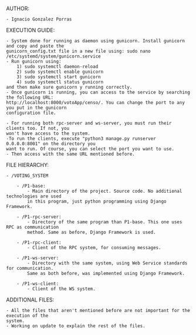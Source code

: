 AUTHOR:

    - Ignacio Gonzalez Porras


EXECUTION GUIDE:

    - System done for running as daemon using gunicorn. Install gunicorn and copy and paste the
    gunicorn_config.txt file in a new file using: sudo nano /etc/systemd/system/gunicorn.service
    - Run gunicorn using:
        1) sudo systemctl daemon-reload
        2) sudo systemctl enable gunicorn
        3) sudo systemctl start gunicorn
        4) sudo systemctl status gunicorn
    and then make sure gunicorn y running correctly.
    - Once gunicorn is running, you can access to the service by searching the following URL: 
    http://localhost:8000/votoApp/censo/. You can change the port to any you put in the gunicorn
    configuration file.

    - For running both rpc-server and ws-server, you must run their clients too. If not, you 
    won't have access to the system.
    -To run the clients, execute "python3 manage.py runserver 0.0.0.0:8001" on the directory you 
    want to run. Of course, you can select the port you want to use. 
    - Then access with the same URL mentioned before.


FILE HIERARCHY:

    - /VOTING_SYSTEM

        - /P1-base:
            - Main directory of the project. Source code. No additional technologies are used
            in this program, just python programming using Django Framework.

        - /P1-rpc-server:
            - Directory of the same program than P1-base. This one uses RPC as communication
            method. Same as before, Django Framework is used.

        - /P1-rpc-client:
            - Client of the RPC system, for consuming messages.

        - /P1-ws-server:
            - Directory with the same system, using Web Service standards for communication.
            Same as both before, was implemented using Django Framework.

        - /P1-ws-client:
            - Client of the WS system.


ADDITIONAL FILES:

    - All the files that aren't mentioned before are not important for the execution of the
    system.
    - Working on update to explain the rest of the files.